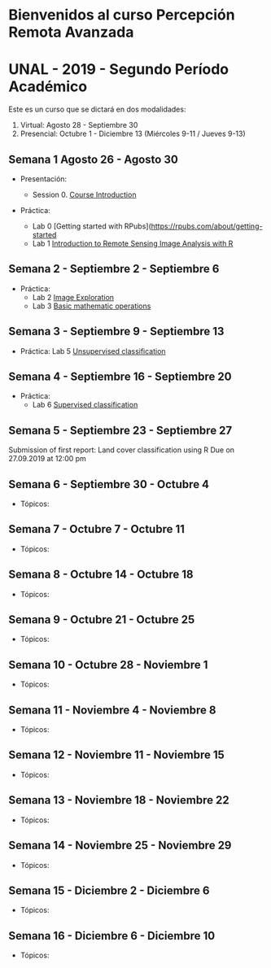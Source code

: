 # Bienvenidos al curso Percepción Remota Avanzada  
# UNAL - 2019 - Segundo Período Académico 

Este es un curso que se dictará en dos modalidades:
1. Virtual:  Agosto 28 -  Septiembre 30  
2. Presencial: Octubre 1 - Diciembre 13  (Miércoles 9-11 / Jueves 9-13)

## Semana 1  Agosto 26 - Agosto 30

- Presentación:
  - Session 0.  [Course Introduction](https://ials.github.com/pra/pra_S0.html)

- Práctica:
  - Lab 0    [Getting started with RPubs](https://rpubs.com/about/getting-started
  - Lab 1    [Introduction to Remote Sensing Image Analysis with R](https://rspatial.org/rs/1-introduction.html) 
    
## Semana 2 - Septiembre 2 - Septiembre 6

- Práctica:
  - Lab 2     [Image Exploration](https://rspatial.org/rs/2-exploration.html)   
  - Lab 3     [Basic mathematic operations](https://rspatial.org/rs/3-basicmath.html)
 
## Semana 3 - Septiembre 9 - Septiembre 13

- Práctica:
   Lab 5     [Unsupervised classification](https://rspatial.org/rs/4-unsupclassification.html)

## Semana 4 - Septiembre 16 - Septiembre 20

- Práctica:
  - Lab 6     [Supervised classification](https://rspatial.org/rs/4-unsupclassification.html)  

## Semana 5 - Septiembre 23 - Septiembre 27

Submission of first report: Land cover classification using R
Due on 27.09.2019 at 12:00 pm

## Semana 6 - Septiembre 30 - Octubre 4

- Tópicos:     

## Semana 7 - Octubre 7 - Octubre 11

- Tópicos:   
 
## Semana 8 - Octubre 14 - Octubre 18

- Tópicos:   

## Semana 9 - Octubre 21 - Octubre 25

- Tópicos:   
 
## Semana 10 - Octubre 28 - Noviembre 1

- Tópicos:   

## Semana 11 - Noviembre 4 - Noviembre 8

- Tópicos:   

## Semana 12 - Noviembre 11 - Noviembre 15

- Tópicos:  

## Semana 13 - Noviembre 18 - Noviembre 22

- Tópicos:  

## Semana 14 - Noviembre 25 - Noviembre 29

- Tópicos: 

## Semana 15 - Diciembre 2 - Diciembre 6

- Tópicos: 

## Semana 16 - Diciembre 6 - Diciembre 10
 
- Tópicos: 

  



